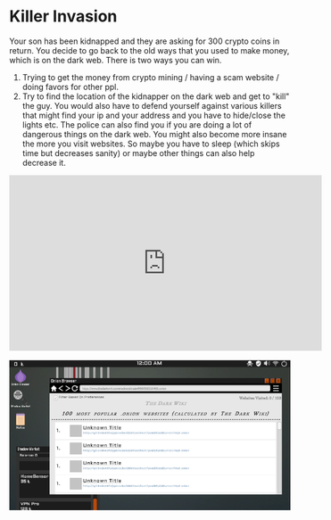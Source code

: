 # Killer Invasion
Your son has been kidnapped and they are asking for 300 crypto coins in return. You decide to go back to the old ways that you used to make money, which is on the dark web. There is two ways you can win. 
1) Trying to get the money from crypto mining / having a scam website / doing favors for other ppl. 
2) Try to find the location of the kidnapper on the dark web and get to "kill" the guy.
You would also have to defend yourself against various killers that might find your ip and your address and you have to hide/close the lights etc. The police can also find you if you are doing a lot of dangerous things on the dark web. You might also become more insane the more you visit websites. So maybe you have to sleep (which skips time but decreases sanity) or maybe other things can also help decrease it.

<iframe width="560" height="315" src="https://www.youtube.com/embed/watch?v=Q_05seOtb3g" frameborder="0" allowfullscreen></iframe>


![Screenshot](screenshots/KI4.png)

